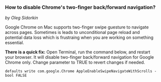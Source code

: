 
### How to disable Chrome's two-finger back/forward navigation?

_by Oleg Sidorkin_

Google Chrome on Mac supports two-finger swipe guesture to navigate across pages.
Sometimes is leads to unconditional page reload and potential data loss which is
frustraing when you are working on something essential.

**There is a quick fix:** Open Terminal, run the command below, and restart your browser.
It will disable two-finger back/forward navigation for Google Chrome only.
Change parameter to TRUE to revert changes if needed.

```
defaults write com.google.Chrome AppleEnableSwipeNavigateWithScrolls -bool FALSE
```

